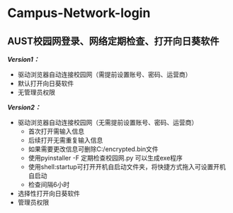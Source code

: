 # Campus-Network-login
## AUST校园网登录、网络定期检查、打开向日葵软件
***Version1：***
* 驱动浏览器自动连接校园网（需提前设置账号、密码、运营商）
* 默认打开向日葵软件
* 无管理员权限

***Version2：***
* 驱动浏览器自动连接校园网（无需提前设置账号、密码、运营商）
  * 首次打开需输入信息
  * 后续打开无需重复输入信息
  * 如果需要更改信息可删除C:/encrypted.bin文件
  * 使用pyinstaller -F 定期检查校园网.py 可以生成exe程序
  * 使用shell:startup可打开开机自启动文件夹，将快捷方式拖入可设置开机自启动
  * 检查间隔6小时
* 选择性打开向日葵软件
* 管理员权限
